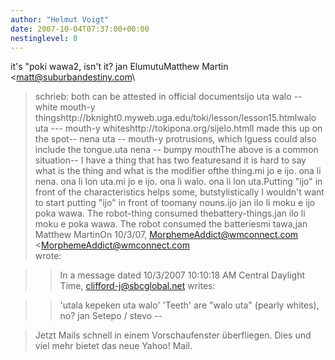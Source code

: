 ```yaml
---
author: "Helmut Voigt"
date: 2007-10-04T07:37:00+00:00
nestinglevel: 0
---
```

it's "poki wawa2, isn't it? jan ElumutuMatthew Martin <[matt@suburbandestiny.com](mailto://matt@suburbandestiny.com)\
> schrieb: both can be attested in official documentsijo uta walo --
 white mouth-y thingshttp://bknight0.myweb.uga.edu/toki/lesson/lesson15.htmlwalo uta ---
 mouth-y whiteshttp://tokipona.org/sijelo.htmlI made this up on the spot--
nena uta --
 mouth-y protrusions, which Iguess could also include the tongue.uta nena --
 bumpy mouthThe above is a common situation--
 I have a thing that has two featuresand it is hard to say what is the thing and what is the modifier ofthe thing.mi jo e ijo. ona li nena. ona li lon uta.mi jo e ijo. ona li walo. ona li lon uta.Putting "ijo" in front of the characteristics helps some, butstylistically I wouldn't want to start putting "ijo" in front of toomany nouns.ijo jan ilo li moku e ijo poka wawa. The robot-thing consumed thebattery-things.jan ilo li moku e poka wawa. The robot consumed the batteriesmi tawa,jan Matthew MartinOn 10/3/07, [MorphemeAddict@wmconnect.com](mailto://MorphemeAddict@wmconnect.com) <[MorphemeAddict@wmconnect.com](mailto://MorphemeAddict@wmconnect.com)\
> wrote:

>> In a message dated 10/3/2007 10:10:18 AM Central Daylight Time, [clifford-j@sbcglobal.net](mailto://clifford-j@sbcglobal.net) writes:

>> 'utala kepeken uta walo'
>> 'Teeth' are "walo uta" (pearly whites), no?
>> jan Setepo / stevo --

> Jetzt Mails schnell in einem Vorschaufenster überfliegen. Dies und viel mehr bietet das neue Yahoo! Mail.